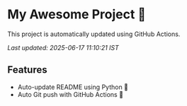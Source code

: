 # My Awesome Project 🚀

This project is automatically updated using GitHub Actions.

_Last updated: 2025-06-17 11:10:21 IST_

## Features
- Auto-update README using Python 🐍
- Auto Git push with GitHub Actions 🤖
